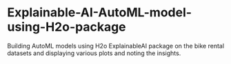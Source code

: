 # Explainable-AI-AutoML-model-using-H2o-package
Building AutoML models using H2o ExplainableAI package on the bike rental datasets and displaying various plots and noting the insights.
